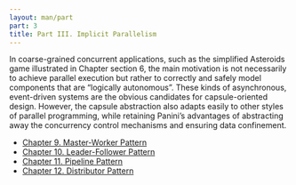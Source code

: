 ```yaml
---
layout: man/part
part: 3
title: Part III. Implicit Parallelism
---
```


In coarse-grained concurrent applications, such as the simplified Asteroids game
illustrated in Chapter section 6, the main motivation is not necessarily to
achieve parallel execution but rather to correctly and safely model components
that are “logically autonomous”. These kinds of asynchronous, event-driven
systems are the obvious candidates for capsule-oriented design. However, the
capsule abstraction also adapts easily to other styles of parallel programming,
while retaining Panini’s advantages of abstracting away the concurrency control
mechanisms and ensuring data confinement.

- [Chapter 9. Master-Worker Pattern](/man/p3/ch9_master_worker_pattern.html)
- [Chapter 10. Leader-Follower Pattern](/man/p3/ch10_leader_follower_pattern.html)
- [Chapter 11. Pipeline Pattern](/man/p3/ch11_pipeline_pattern.html)
- [Chapter 12. Distributor Pattern](/man/p3/ch12_distributor_pattern.html)
